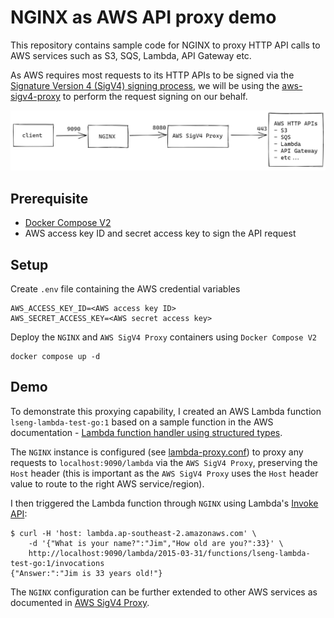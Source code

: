 # NGINX as AWS API proxy demo

This repository contains sample code for NGINX to proxy HTTP API calls to AWS services such as S3, SQS, Lambda, API Gateway etc.

As AWS requires most requests to its HTTP APIs to be signed via the [Signature Version 4 (SigV4) signing process](https://docs.aws.amazon.com/general/latest/gr/signature-version-4.html), we will be using the [aws-sigv4-proxy](https://github.com/awslabs/aws-sigv4-proxy.git) to perform the request signing on our behalf.

![Flow](./docs/images/flow.png)

## Prerequisite

- [Docker Compose V2](https://docs.docker.com/compose/cli-command/)
- AWS access key ID and secret access key to sign the API request

## Setup

Create `.env` file containing the AWS credential variables
```
AWS_ACCESS_KEY_ID=<AWS access key ID>
AWS_SECRET_ACCESS_KEY=<AWS secret access key>
```

Deploy the `NGINX` and `AWS SigV4 Proxy` containers using `Docker Compose V2`
```
docker compose up -d
```

## Demo

To demonstrate this proxying capability, I created an AWS Lambda function `lseng-lambda-test-go:1` based on a sample function in the AWS documentation - [Lambda function handler using structured types](https://docs.aws.amazon.com/lambda/latest/dg/golang-handler.html#golang-handler-structs).

The `NGINX` instance is configured (see [lambda-proxy.conf](./nginx/lambda-proxy.conf)) to proxy any requests to `localhost:9090/lambda` via the `AWS SigV4 Proxy`, preserving the `Host` header (this is important as the `AWS SigV4 Proxy` uses the `Host` header value to route to the right AWS service/region).

I then triggered the Lambda function through `NGINX` using Lambda's [Invoke API](https://docs.aws.amazon.com/lambda/latest/dg/API_Invoke.html):

```
$ curl -H 'host: lambda.ap-southeast-2.amazonaws.com' \
    -d '{"What is your name?":"Jim","How old are you?":33}' \
    http://localhost:9090/lambda/2015-03-31/functions/lseng-lambda-test-go:1/invocations
{"Answer:":"Jim is 33 years old!"}
```

The `NGINX` configuration can be further extended to other AWS services as documented in [AWS SigV4 Proxy](https://github.com/awslabs/aws-sigv4-proxy/blob/master/README.md).
